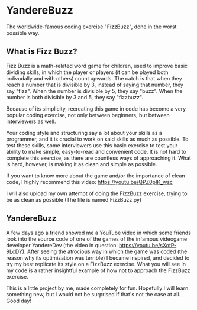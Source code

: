 # YandereBuzz

The worldwide-famous coding exercise "FizzBuzz", done in the worst possible way.

## What is Fizz Buzz?

Fizz Buzz is a math-related word game for children, used to improve basic dividing skills, in which the player or players (it can be played both indivudally and with others) count upwards. The catch is that when they reach a number that is divisible by 3, instead of saying that number, they say "fizz". When the number is divisible by 5, they say "buzz". When the number is both divisible by 3 and 5, they say "fizzbuzz".

Because of its simplicity, recreating this game in code has become a very popular coding exercise, not only between beginners, but between interviewers as well.

Your coding style and structuring say a lot about your skills as a programmer, and it is crucial to work on said skills as much as possible. To test these skills, some interviewers use this basic exercise to test your ability to make simple, easy-to-read and convenient code. It is not hard to complete this exercise, as there are countless ways of approaching it. What is hard, however, is making it as clean and simple as possible.

If you want to know more about the game and/or the importance of clean code, I highly recommend this video: https://youtu.be/QPZ0pIK_wsc

I will also upload my own attempt of doing the FizzBuzz exercise, trying to be as clean as possible (The file is named FizzBuzz.py)

## YandereBuzz

A few days ago a friend showed me a YouTube video in which some friends look into the source code of one of the games of the infamous videogame developer YandereDev (the video in question: https://youtu.be/sXotP-9LcDY). After seeing the atrocious way in which the game was coded (the reason why its optimization was terrible) I became inspired, and decided to try my best replicate its style on a FizzBuzz exercise. What you will see in my code is a rather insightful example of how not to approach the FizzBuzz exercise.

This is a little project by me, made completely for fun. Hopefully I will learn something new, but I would not be surprised if that's not the case at all. Good day!